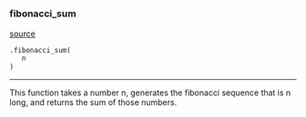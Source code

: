 #


### fibonacci_sum
[source](https://github.com/allfed/My-Super-Cool-Respository/blob/master/src/numerical.py/#L1)
```python
.fibonacci_sum(
   n
)
```

---
This function takes a number n, generates the fibonacci sequence that is n long, 
and returns the sum of those numbers.
